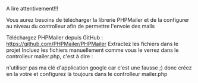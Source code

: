 A lire attentivement!!!

Vous aurez besoins de télécharger la librerie PHPMailer et de la configurer au niveau du controlleur afin de permettre l'envoie des mails

Téléchargez PHPMailer depuis GitHub : https://github.com/PHPMailer/PHPMailer
Extractez les fichiers dans le projet
Incluez les fichiers manuellement comme vous le verrez dans le controlleur mailer.php, c'est à dire : 
<?php
require_once 'PHPMailer/src/Exception.php';
require_once 'PHPMailer/src/PHPMailer.php';
require_once 'PHPMailer/src/SMTP.php';

use PHPMailer\PHPMailer\PHPMailer;
use PHPMailer\PHPMailer\SMTP;
use PHPMailer\PHPMailer\Exception;

// Le reste du code de mailer.php ici...
?>

n'utiliser pas ma clé d'application google car c'est une fausse ;)
donc créez en la votre et configurez là toujours dans le controlleur mailer.php